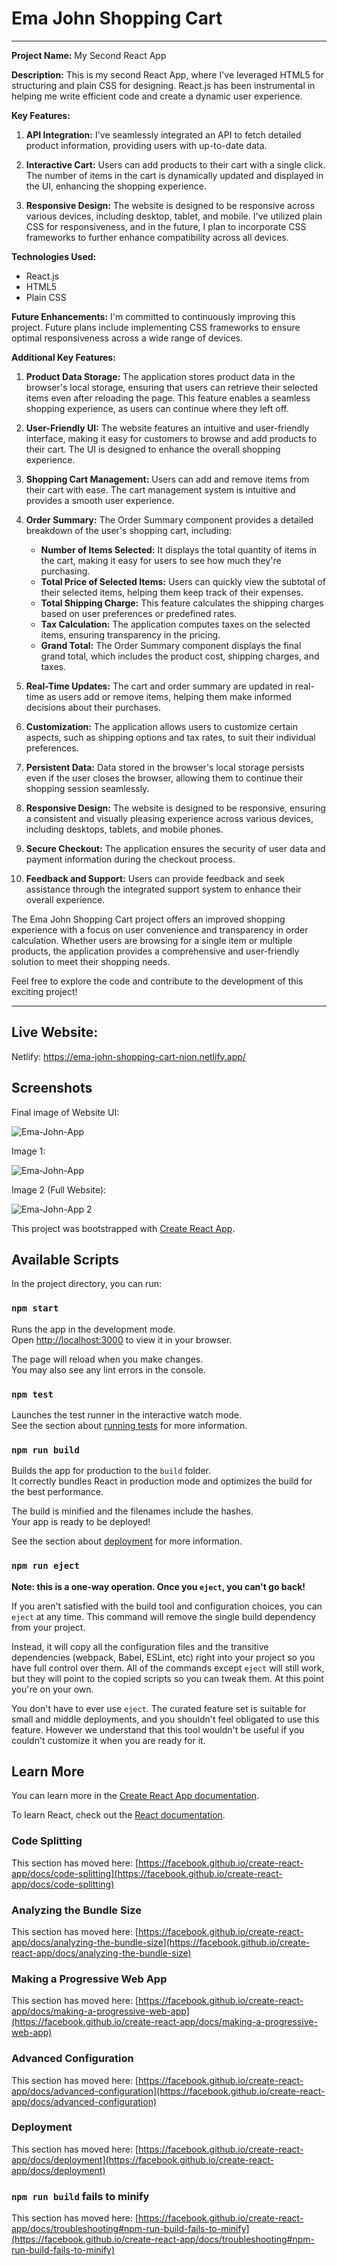 
# Ema John Shopping Cart


---

**Project Name:** My Second React App 

**Description:**
This is my second React App, where I've leveraged HTML5 for structuring and plain CSS for designing. React.js has been instrumental in helping me write efficient code and create a dynamic user experience.

**Key Features:**

1. **API Integration:** I've seamlessly integrated an API to fetch detailed product information, providing users with up-to-date data.

2. **Interactive Cart:** Users can add products to their cart with a single click. The number of items in the cart is dynamically updated and displayed in the UI, enhancing the shopping experience.

3. **Responsive Design:** The website is designed to be responsive across various devices, including desktop, tablet, and mobile. I've utilized plain CSS for responsiveness, and in the future, I plan to incorporate CSS frameworks to further enhance compatibility across all devices.

**Technologies Used:**
- React.js
- HTML5
- Plain CSS

**Future Enhancements:**
I'm committed to continuously improving this project. Future plans include implementing CSS frameworks to ensure optimal responsiveness across a wide range of devices.




**Additional Key Features:**

1. **Product Data Storage:** The application stores product data in the browser's local storage, ensuring that users can retrieve their selected items even after reloading the page. This feature enables a seamless shopping experience, as users can continue where they left off.

2. **User-Friendly UI:** The website features an intuitive and user-friendly interface, making it easy for customers to browse and add products to their cart. The UI is designed to enhance the overall shopping experience.

3. **Shopping Cart Management:** Users can add and remove items from their cart with ease. The cart management system is intuitive and provides a smooth user experience.

4. **Order Summary:** The Order Summary component provides a detailed breakdown of the user's shopping cart, including:
    - **Number of Items Selected:** It displays the total quantity of items in the cart, making it easy for users to see how much they're purchasing.
    - **Total Price of Selected Items:** Users can quickly view the subtotal of their selected items, helping them keep track of their expenses.
    - **Total Shipping Charge:** This feature calculates the shipping charges based on user preferences or predefined rates.
    - **Tax Calculation:** The application computes taxes on the selected items, ensuring transparency in the pricing.
    - **Grand Total:** The Order Summary component displays the final grand total, which includes the product cost, shipping charges, and taxes.

5. **Real-Time Updates:** The cart and order summary are updated in real-time as users add or remove items, helping them make informed decisions about their purchases.

6. **Customization:** The application allows users to customize certain aspects, such as shipping options and tax rates, to suit their individual preferences.

7. **Persistent Data:** Data stored in the browser's local storage persists even if the user closes the browser, allowing them to continue their shopping session seamlessly.

8. **Responsive Design:** The website is designed to be responsive, ensuring a consistent and visually pleasing experience across various devices, including desktops, tablets, and mobile phones.

9. **Secure Checkout:** The application ensures the security of user data and payment information during the checkout process.

10. **Feedback and Support:** Users can provide feedback and seek assistance through the integrated support system to enhance their overall experience.

The Ema John Shopping Cart project offers an improved shopping experience with a focus on user convenience and transparency in order calculation. Whether users are browsing for a single item or multiple products, the application provides a comprehensive and user-friendly solution to meet their shopping needs.

Feel free to explore the code and contribute to the development of this exciting project!

---

## Live Website:

Netlify: https://ema-john-shopping-cart-nion.netlify.app/ 


## Screenshots

Final image of Website UI:

![Ema-John-App](https://github.com/Nadim-Nion/ema-john-simple/assets/60613933/9746ab8b-f402-401a-9a5c-0109692149a0)


Image 1:

![Ema-John-App](https://github.com/Nadim-Nion/ema-john-simple/assets/60613933/d467dcd6-ee23-47e1-9c1e-bc4710eaaeb1)


Image 2 (Full Website):

![Ema-John-App  2](https://github.com/Nadim-Nion/ema-john-simple/assets/60613933/0196e3ff-9fd6-41ac-9f6c-679de75c9c17)



This project was bootstrapped with [Create React App](https://github.com/facebook/create-react-app).

## Available Scripts

In the project directory, you can run:

### `npm start`

Runs the app in the development mode.\
Open [http://localhost:3000](http://localhost:3000) to view it in your browser.

The page will reload when you make changes.\
You may also see any lint errors in the console.

### `npm test`

Launches the test runner in the interactive watch mode.\
See the section about [running tests](https://facebook.github.io/create-react-app/docs/running-tests) for more information.

### `npm run build`

Builds the app for production to the `build` folder.\
It correctly bundles React in production mode and optimizes the build for the best performance.

The build is minified and the filenames include the hashes.\
Your app is ready to be deployed!

See the section about [deployment](https://facebook.github.io/create-react-app/docs/deployment) for more information.

### `npm run eject`

**Note: this is a one-way operation. Once you `eject`, you can't go back!**

If you aren't satisfied with the build tool and configuration choices, you can `eject` at any time. This command will remove the single build dependency from your project.

Instead, it will copy all the configuration files and the transitive dependencies (webpack, Babel, ESLint, etc) right into your project so you have full control over them. All of the commands except `eject` will still work, but they will point to the copied scripts so you can tweak them. At this point you're on your own.

You don't have to ever use `eject`. The curated feature set is suitable for small and middle deployments, and you shouldn't feel obligated to use this feature. However we understand that this tool wouldn't be useful if you couldn't customize it when you are ready for it.

## Learn More

You can learn more in the [Create React App documentation](https://facebook.github.io/create-react-app/docs/getting-started).

To learn React, check out the [React documentation](https://reactjs.org/).

### Code Splitting

This section has moved here: [https://facebook.github.io/create-react-app/docs/code-splitting](https://facebook.github.io/create-react-app/docs/code-splitting)

### Analyzing the Bundle Size

This section has moved here: [https://facebook.github.io/create-react-app/docs/analyzing-the-bundle-size](https://facebook.github.io/create-react-app/docs/analyzing-the-bundle-size)

### Making a Progressive Web App

This section has moved here: [https://facebook.github.io/create-react-app/docs/making-a-progressive-web-app](https://facebook.github.io/create-react-app/docs/making-a-progressive-web-app)

### Advanced Configuration

This section has moved here: [https://facebook.github.io/create-react-app/docs/advanced-configuration](https://facebook.github.io/create-react-app/docs/advanced-configuration)

### Deployment

This section has moved here: [https://facebook.github.io/create-react-app/docs/deployment](https://facebook.github.io/create-react-app/docs/deployment)

### `npm run build` fails to minify

This section has moved here: [https://facebook.github.io/create-react-app/docs/troubleshooting#npm-run-build-fails-to-minify](https://facebook.github.io/create-react-app/docs/troubleshooting#npm-run-build-fails-to-minify)
